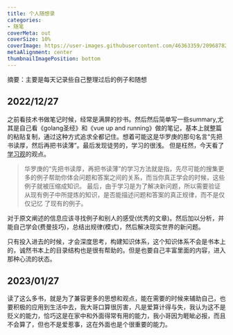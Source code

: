 ```yaml
---
title: 个人随想录
categories:
- 随笔
coverMeta: out
coverSize: 10%
coverImage: https://user-images.githubusercontent.com/46363359/209687828-d110ad04-166e-41e9-9570-6c568840987d.jpg
metaAlignment: center
thumbnailImagePosition: bottom
---
```


摘要：主要是每天记录些自己整理过后的例子和随想

<!-- more -->

<!-- toc -->

## 2022/12/27

之前看技术书做笔记时候，经常是满屏的抄书。然后然后简单写一些summary,尤其是自己看《golang圣经》和《vue up and running》做的笔记，基本上就整篇的粘贴复制，通过这种方式追求全都记住。想着可能这是华罗庚的那句名言“先把书读厚，然后再把书读薄”。最后发现徒劳的，学习的很浅。
但是枉然，今天看了[学习观](https://www.yanxishe.com/blogDetail/8846)的观点。

> 华罗庚的“先把书读厚，再把书读薄”的学习方法就是指，先尽可能的搜集更多的例子帮助你体会问题和答案之间的关系，而当你真正学会的时候，这些例子就被压缩成知识。
> 最后，由于学习是为了解决新问题，所以需要验证从现有例子中所提炼的知识，是否能描述问题和答案的真正规律，而不是仅仅记忆 了现有的例子。

对于原文阐述的信息应该寻找例子和别人的感受(优秀的文章)。然后加以分析，并能自己学会(费曼技巧)，总结出规律(模式)，然后解决现实世界的新问题。

只有投入进去的时候，才会深度思考，构建知识体系，这个知识体系不会是书本上的，诚然书本上的目录结构也是很有帮助的。但是也要自己丰富里面的内容，进入那种心流的状态。

## 2023/01/27

读了这么多书，就是为了兼容更多的思想和观点，能在需要的时候来辅助自己，也要积极的应用到生活中去，我大哥口算很厉害，凡是爱算计得与失，我认为这不是贬义的能力，恰巧这是在家中和外面得常有用的能力，我小哥因为睚眦必报，而且不会算了，但也不是爱惹事，这在外面也是个很重要的能力。